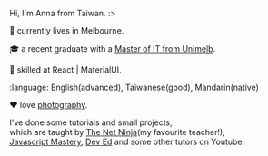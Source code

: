 Hi, I'm Anna from Taiwan. :>

:round_pushpin: currently lives in Melbourne.

🎓 a recent graduate with a [Master of IT from Unimelb](/Document.pdf). 

:ninja: skilled at React | MaterialUI. 

:language: English(advanced), Taiwanese(good), Mandarin(native)

:heart: love [photography](https://lightroom.app.link/FtABlusKbsb). 

I've done some tutorials and small projects,   
which are taught by [The Net Ninja](https://www.youtube.com/c/TheNetNinja)(my favourite teacher!),  
[Javascript Mastery](https://www.youtube.com/c/JavaScriptMastery), [Dev Ed](https://www.youtube.com/c/DevEd) and some other tutors on Youtube.
